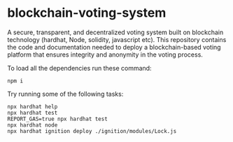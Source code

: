 # blockchain-voting-system
A secure, transparent, and decentralized voting system built on blockchain technology (hardhat, Node, solidity, javascript etc). This repository contains the code and documentation needed to deploy a blockchain-based voting platform that ensures integrity and anonymity in the voting process.

To load all the dependencies run these command:

```
npm i
```

Try running some of the following tasks:

```shell
npx hardhat help
npx hardhat test
REPORT_GAS=true npx hardhat test
npx hardhat node
npx hardhat ignition deploy ./ignition/modules/Lock.js
```
